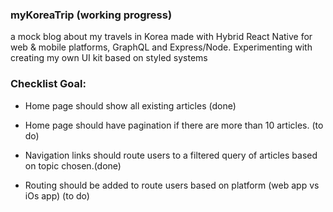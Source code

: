 ### myKoreaTrip  (working progress)
a mock blog about my travels in Korea made with Hybrid React Native for web & mobile platforms, GraphQL and Express/Node.
Experimenting with creating my own UI kit based on styled systems


### Checklist Goal:
* Home page should show all existing articles (done)
* Home page should have pagination if there are more than 10 articles. (to do)

* Navigation links should route users to a filtered query of articles based on topic chosen.(done)
* Routing should be added to route users based on platform (web app vs iOs app) (to do)
